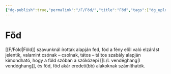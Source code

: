 ```yaml
---
{"dg-publish":true,"permalink":"/F/Föd/","title":"Föd","tags":["dg_uploaded"],"created":"2023-10-21T10:13","updated":"2023-10-25T01:19"}
---
```



# Föd

[[F/Föld\|Föld]] szavunknál írottak alapján fed, föd a fény elől való elzárást jelentik, valamint csónak – csolnak, tátos – táltos szabály alapján kimondható, hogy a föld szóban a szóközepi [[L/L vendéghang\|l vendéghang]], és föd, főd akár eredeti(bb) alakoknak számíthatók.  